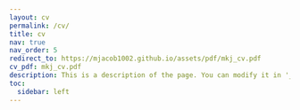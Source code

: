 ```yaml
---
layout: cv
permalink: /cv/
title: cv
nav: true
nav_order: 5
redirect_to: https://mjacob1002.github.io/assets/pdf/mkj_cv.pdf
cv_pdf: mkj_cv.pdf
description: This is a description of the page. You can modify it in '_pages/cv.md'. You can also change or remove the top pdf download button.
toc:
  sidebar: left
---
```


